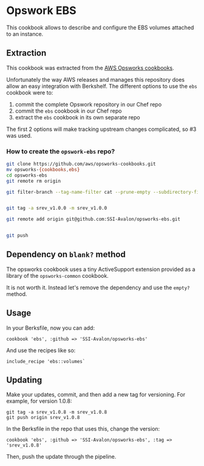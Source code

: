 # Opswork EBS

This cookbook allows to describe and configure the EBS volumes attached to an instance.


## Extraction

This cookbook was extracted from the [AWS Opsworks cookbooks](https://github.com/aws/opsworks-cookbooks).

Unfortunately the way AWS releases and manages this repository does allow an easy integration with Berkshelf.
The different options to use the `ebs` cookbook were to:

 1. commit the complete Opswork repository in our Chef repo
 1. commit the `ebs` cookbook in our Chef repo
 1. extract the `ebs` cookbook in its own separate repo
 
 The first 2 options will make tracking upstream changes complicated, so #3 was used.
 
 ### How to create the `opswork-ebs` repo?
 
 ```bash
 git clone https://github.com/aws/opsworks-cookbooks.git
 mv opsworks-{cookbooks,ebs}
 cd opsworks-ebs
 git remote rm origin
 
 git filter-branch --tag-name-filter cat --prune-empty --subdirectory-filter ebs HEAD
 
 
 git tag -a srev_v1.0.0 -m srev_v1.0.0
 
 git remote add origin git@github.com:SSI-Avalon/opsworks-ebs.git
 
 
 git push
 
 ```

## Dependency on `blank?` method

The opsworks cookbook uses a tiny ActiveSupport extension provided as a library of the `opsworks-common` cookbook.

It is not worth it. Instead let's remove the dependency and use the `empty?` method.


## Usage

In your Berksfile, now you can add:
```
cookbook 'ebs', :github => 'SSI-Avalon/opsworks-ebs'
```

And use the recipes like so:

```
include_recipe 'ebs::volumes`
```

## Updating

Make your updates, commit, and then add a new tag for versioning.  For example, for version 1.0.8:
```
git tag -a srev_v1.0.8 -m srev_v1.0.8
git push origin srev_v1.0.8
```

In the Berksfile in the repo that uses this, change the version:
```
cookbook 'ebs', :github => 'SSI-Avalon/opsworks-ebs', :tag => 'srev_v1.0.8'
```

Then, push the update through the pipeline.
